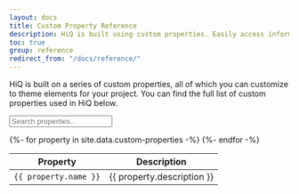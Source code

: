 ```yaml
---
layout: docs
title: Custom Property Reference
description: HiQ is built using custom properties. Easily access information about any property using the complete reference.
toc: true
group: reference
redirect_from: "/docs/reference/"
---
```


HiQ is built on a series of custom properties, all of which you can customize to theme elements for your project. You can find the full list of custom properties used in HiQ below.

<form class="properties-search-form">
    <input type="text" class="search-properties" placeholder="Search properties...">
</form>

<table class="properties-table">
    <thead>
        <tr>
            <th>Property</th>
            <th>Description</th>
        </tr>
    </thead>
    <tbody>
        {%- for property in site.data.custom-properties -%}
            <tr id="{{ property.name }}">
                <td class="name"><code>{{ property.name }}</code></td>
                <td class="description">{{ property.description }}</td>
            </tr>
        {%- endfor -%}
    </tbody>
</table>
